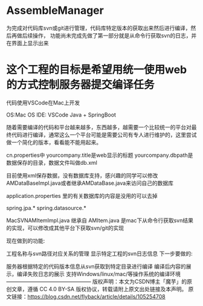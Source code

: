 # AssembleManager

为完成对代码库svn或git进行管理，代码库特定版本的获取出来然后进行编译，然后再做后续操作，
功能尚未完成先做了第一部分就是从命令行获取svn的日志，并在界面上显示出来 

# 这个工程的目标是希望用统一使用web的方式控制服务器提交编译任务


代码使用VSCode在Mac上开发

OS:Mac OS
IDE: VSCode
Java + SpringBoot

随着需要编译的代码和平台越来越多，东西越多，越需要一个比较统一的平台对最终代码进行编译，通常这么一个平台可能是需要公司有专人进行维护的，这里尝试做一个简化的版本，看看能不能用起来。

cn.properties中
yourcompany.title是web显示的标题
yourcompany.dbpath是数据保存的目录，数据文件叫做db.xml

目前使用xml保存数据，没有数据库支持，感兴趣的同学可以修改AMDataBaseImpl.java或者继承AMDataBase.java来访问自己的数据库

application.properties
里的有关数据库的内容是没用的可以去掉

spring.jpa.*
spring.datasource.*

MacSVNAMItemImpl.java 继承自 AMItem.java
是mac下从命令行获取svn结果的实现，可以修改成其他平台下获取svn/git的实现

现在做到的功能:

工程名称与svn路径对应关系的管理
显示特定工程的svn日志信息
下一步要做的:

服务器根据特定的代码版本信息从svn获取到特定目录进行编译
编译后内容的展示，编译失败日志的展示
支持Windows/linux/mac/等操作系统的编译环境
————————————————
版权声明：本文为CSDN博主「魔芋」的原创文章，遵循 CC 4.0 BY-SA 版权协议，转载请附上原文出处链接及本声明。
原文链接：https://blog.csdn.net/flyback/article/details/105254708
